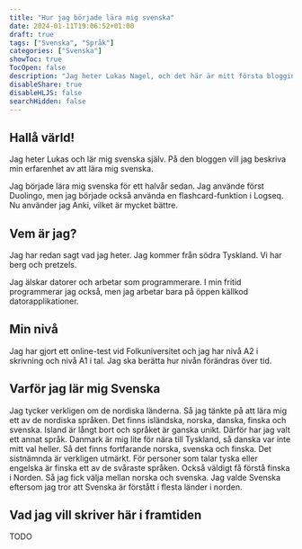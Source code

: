 ```yaml
---
title: "Hur jag började lära mig svenska"
date: 2024-01-11T19:06:52+01:00
draft: true
tags: ["Svenska", "Språk"]
categories: ["Svenska"]
showToc: true
TocOpen: false
description: "Jag heter Lukas Nagel, och det här är mitt första blogginlägg i svenska och min introduktion till er."
disableShare: true
disableHLJS: false
searchHidden: false
---
```


## Hallå värld!

Jag heter Lukas och lär mig svenska själv. På den bloggen vill jag beskriva min erfarenhet av att lära mig svenska.

Jag började lära mig svenska för ett halvår sedan. Jag använde först Duolingo, men jag började också använda en flashcard-funktion i Logseq. Nu använder jag Anki, vilket är mycket bättre.

## Vem är jag?

Jag har redan sagt vad jag heter. Jag kommer från södra Tyskland. Vi har berg och pretzels.

Jag älskar datorer och arbetar som programmerare. I min fritid programmerar jag också, men jag arbetar bara på öppen källkod datorapplikationer.

## Min nivå

Jag har gjort ett online-test vid Folkuniversitet och jag har nivå A2 i skrivning och nivå A1 i tal. Jag ska berätta hur nivån förändras över tid.

## Varför jag lär mig Svenska

Jag tycker verkligen om de nordiska länderna. Så jag tänkte på att lära mig ett av de nordiska språken. Det finns isländska, norska, danska, finska och svenska. Island är långt bort och språket är ganska unikt. Därför har jag valt ett annat språk. Danmark är mig lite för nära till Tyskland, så danska var inte mitt val heller. Så det finns fortfarande norska, svenska och finska. Det sistnämnda är verkligen utmärkt. För personer som talar tyska eller engelska är finska ett av de svåraste språken. Också väldigt få förstå finska i Norden. Så jag fick välja mellan norska och svenska. Jag valde Svenska eftersom jag tror att Svenska är förstått i flesta länder i norden.

## Vad jag vill skriver här i framtiden

TODO
